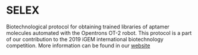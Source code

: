 # SELEX
Biotechnological protocol for obtaining trained libraries of aptamer molecules automated with the Opentrons OT-2 robot.
This protocol is a part of our contribution to the 2019 iGEM international biotechnology competition. More information can be found in our <a href = "https://2019.igem.org/Team:MADRID_UCM/Landing">website </a>

